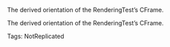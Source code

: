 The derived orientation of the RenderingTest’s CFrame.
	
The derived orientation of the RenderingTest’s CFrame.

Tags: NotReplicated